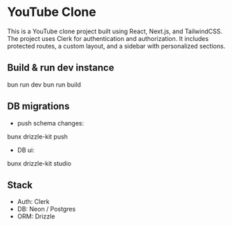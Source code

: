 # YouTube Clone

This is a YouTube clone project built using React, Next.js, and TailwindCSS. The project uses Clerk for authentication and authorization. It includes protected routes, a custom layout, and a sidebar with personalized sections.

## Build & run dev instance

bun run dev
bun run build

## DB migrations

- push schema changes:

bunx drizzle-kit push

- DB ui:

bunx drizzle-kit studio

## Stack

- Auth: Clerk
- DB: Neon / Postgres
- ORM: Drizzle
